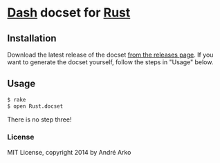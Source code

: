 # [Dash](http://kapeli.com/dash) docset for [Rust](http://rust-lang.org)

## Installation

Download the latest release of the docset [from the releases page](). If you want to generate the docset yourself, follow the steps in "Usage" below.

## Usage

```bash
$ rake
$ open Rust.docset
```

There is no step three!

### License

MIT License, copyright 2014 by André Arko
